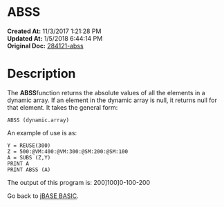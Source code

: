 # ABSS

**Created At:** 11/3/2017 1:21:28 PM  
**Updated At:** 1/5/2018 6:44:14 PM  
**Original Doc:** [284121-abss](https://docs.jbase.com/36868-jbase-basic/284121-abss)  


# Description

The **ABSS**function returns the absolute values of all the elements in a dynamic array. If an element in the dynamic array is null, it returns null for that element. It takes the general form:

```
ABSS (dynamic.array)
```

An example of use is as:

```
Y = REUSE(300)
Z = 500:@VM:400:@VM:300:@SM:200:@SM:100
A = SUBS (Z,Y)
PRINT A
PRINT ABSS (A)
```

The output of this program is:
200]100]0\-100\-200



Go back to [jBASE BASIC](./../jbase-basic-programmers-reference-guide).
